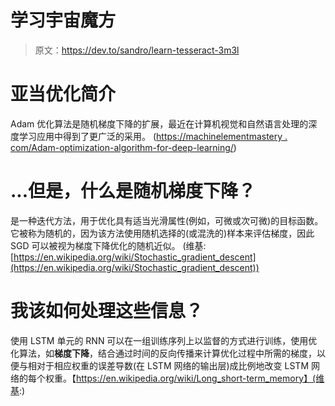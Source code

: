 # 学习宇宙魔方

> 原文：<https://dev.to/sandro/learn-tesseract-3m3l>

# 亚当优化简介

Adam 优化算法是随机梯度下降的扩展，最近在计算机视觉和自然语言处理的深度学习应用中得到了更广泛的采用。
([https://machinelementmastery . com/Adam-optimization-algorithm-for-deep-learning/](https://machinelearningmastery.com/adam-optimization-algorithm-for-deep-learning/))

# ...但是，什么是随机梯度下降？

是一种迭代方法，用于优化具有适当光滑属性(例如，可微或次可微)的目标函数。它被称为随机的，因为该方法使用随机选择的(或混洗的)样本来评估梯度，因此 SGD 可以被视为梯度下降优化的随机近似。
(维基:[https://en.wikipedia.org/wiki/Stochastic_gradient_descent](https://en.wikipedia.org/wiki/Stochastic_gradient_descent))

# 我该如何处理这些信息？

使用 LSTM 单元的 RNN 可以在一组训练序列上以监督的方式进行训练，使用优化算法，如**梯度下降**，结合通过时间的反向传播来计算优化过程中所需的梯度，以便与相对于相应权重的误差导数(在 LSTM 网络的输出层)成比例地改变 LSTM 网络的每个权重。【https://en.wikipedia.org/wiki/Long_short-term_memory】(维基:)